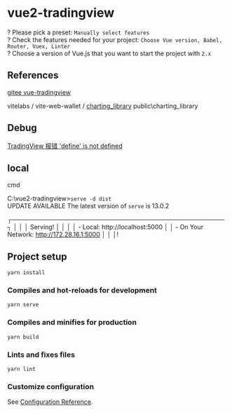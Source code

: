 # vue2-tradingview

? Please pick a preset: `Manually select features`  
? Check the features needed for your project: `Choose Vue version, Babel, Router, Vuex, Linter`  
? Choose a version of Vue.js that you want to start the project with `2.x`  

## References

[gitee vue-tradingview](https://gitee.com/manfulmr/vue-tradingview)  

vitelabs / vite-web-wallet / [charting_library](https://github.com/vitelabs/vite-web-wallet/tree/master/charting_library)
public\charting_library  

## Debug

[TradingView 报错 'define' is not defined](https://blog.csdn.net/misn_wink/article/details/107066265)

## local

cmd

C:\vue2-tradingview>`serve -d dist`  
UPDATE AVAILABLE The latest version of `serve` is 13.0.2

   ┌─────────────────────────────────────────────────┐
   │                                                 │
   │   Serving!                                      │
   │                                                 │
   │   - Local:            http://localhost:5000     │
   │   - On Your Network:  http://172.28.16.1:5000   │
   │                                                 │!

## Project setup
```
yarn install
```

### Compiles and hot-reloads for development
```
yarn serve
```

### Compiles and minifies for production
```
yarn build
```

### Lints and fixes files
```
yarn lint
```

### Customize configuration
See [Configuration Reference](https://cli.vuejs.org/config/).
